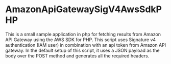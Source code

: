 # AmazonApiGatewaySigV4AwsSdkPHP
This is a small sample application in php for fetching results from Amazon API Gateway using the AWS SDK for PHP. This script uses Signature v4 authentication (IAM user) in combination with an api token from Amazon API gateway. In the default setup of this script, it uses a JSON payload as the body over the POST method and generates all the required headers.
